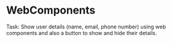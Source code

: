 # WebComponents
Task: Show user details (name, email, phone number) using web components and also a button to show and hide their details. 
